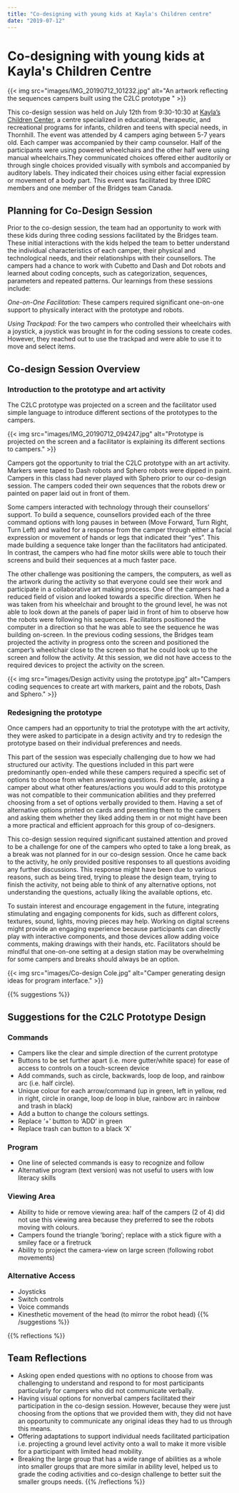 ```yaml
---
title: "Co-designing with young kids at Kayla's Children centre"
date: "2019-07-12"
---
```


# Co-designing with young kids at Kayla's Children Centre

{{< img src="images/IMG_20190712_101232.jpg" alt="An artwork reflecting the sequences campers built using the C2LC prototype " >}}

This co-design session was held on July 12th from 9:30-10:30 at [Kayla’s Children Center](https://kaylaschildrencentre.org/), a centre specialized in educational, therapeutic, and recreational programs for infants, children and teens with special needs, in Thornhill. The event was attended by 4 campers aging between 5-7 years old. Each camper was accompanied by their camp counselor. Half of the participants were using powered wheelchairs and the other half were using manual wheelchairs.They communicated choices offered either auditorily or through single choices provided visually with symbols and accompanied by auditory labels. They indicated their choices using either facial expression or movement of a body part. This event was facilitated by three IDRC members and one member of the Bridges team Canada. 

## Planning for Co-Design Session

Prior to the co-design session, the team had an opportunity to work with these kids during three coding sessions facilitated by the Bridges team. These initial interactions with the kids helped the team to better understand the individual characteristics of each camper, their physical and technological needs, and their relationships with their counsellors. The campers had a chance to work with Cubetto and Dash and Dot robots and learned about coding concepts, such as categorization, sequences, parameters and repeated patterns. Our learnings from these sessions include: 

<p class="indented"><em>One-on-One Facilitation:</em> These campers required significant one-on-one support to physically interact with the prototype and robots.</p>

<p class="indented"><em>Using Trackpad:</em> For the two campers who controlled their wheelchairs with a joystick, a joystick was brought in for the coding sessions to create codes. However, they reached out to use the trackpad and were able to use it to move and select items.</p>

## Co-design Session Overview

### Introduction to the prototype and art activity

The C2LC prototype was projected on a screen and the facilitator used simple language to introduce different sections of the prototypes to the campers.

{{< img src="images/IMG_20190712_094247.jpg" alt="Prototype is projected on the screen and a facilitator is explaining its different sections to campers." >}}

Campers got the opportunity to trial the C2LC prototype with an art activity. Markers were taped to Dash robots and Sphero robots were dipped in paint. Campers in this class had never played with Sphero prior to our co-design session. The campers coded their own sequences that the robots drew or painted on paper laid out in front of them. 

Some campers interacted with technology through their counsellors’ support. To build a sequence, counsellors provided each of the three command options with long pauses in between (Move Forward, Turn Right, Turn Left) and waited for a response from the camper through either a facial expression or movement of hands or legs that indicated their “yes”. This made building a sequence take longer than the facilitators had anticipated. In contrast, the campers who had fine motor skills were able to touch their screens and build their sequences at a much faster pace. 

The other challenge was positioning the campers, the computers, as well as the artwork during the activity so that everyone could see their work and participate in a collaborative art making process. One of the campers had a reduced field of vision and looked towards a specific direction. When he was taken from his wheelchair and brought to the ground level, he was not able to look down at the panels of paper laid in front of him to observe how the robots were following his sequences. Facilitators positioned the computer in a direction so that he was able to see the sequence he was building on-screen. In the previous coding sessions, the Bridges team projected the activity in progress onto the screen and positioned the camper’s wheelchair close to the screen so that he could look up to the screen and follow the activity. At this session, we did not have access to the required devices to project the activity on the screen. 

{{< img src="images/Design activity using the prototype.jpg" alt="Campers coding sequences to create art with markers, paint and the robots, Dash and Sphero." >}}

### Redesigning the prototype

Once campers had an opportunity to trial the prototype with the art activity, they were asked to participate in a design activity and try to redesign the prototype based on their individual preferences and needs.

This part of the session was especially challenging due to how we had structured our activity. The questions included in this part were predominantly open-ended while these campers required a specific set of options to choose from when answering questions. For example, asking a camper about what other features/actions you would add to this prototype was not compatible to their communication abilities and they preferred choosing from a set of options verbally provided to them. Having a set of alternative options printed on cards and presenting them to the campers and asking them whether they liked adding them in or not might have been a more practical and efficient approach for this group of co-designers. 

This co-design session required significant sustained attention and proved to be a challenge for one of the campers who opted to take a long break, as a break was not planned for in our co-design session. Once he came back to the activity, he only provided positive responses to all questions avoiding any further discussions. This response might have been due to various reasons, such as being tired, trying to please the design team, trying to finish the activity, not being able to think of any alternative options, not understanding the questions, actually liking the available options, etc. 

To sustain interest and encourage engagement in the future, integrating stimulating and engaging components for kids, such as different colors, textures, sound, lights, moving pieces may help. Working on digital screens might provide an engaging experience because participants can directly play with interactive components, and those devices allow adding voice comments, making drawings with their hands, etc. Facilitators should be mindful that one-on-one setting at a design station may be overwhelming for some campers and breaks should always be an option.

{{< img src="images/Co-design Cole.jpg" alt="Camper generating design ideas for program interface." >}}

{{% suggestions %}}
## Suggestions for the C2LC Prototype Design

### Commands

* Campers like the clear and simple direction of the current prototype
* Buttons to be set further apart (i.e. more gutter/white space) for ease of access to controls on a touch-screen device
* Add commands, such as circle, backwards, loop de loop, and rainbow arc (i.e. half circle).
* Unique colour for each arrow/command (up in green, left in yellow, red in right, circle in orange, loop de loop in blue, rainbow arc in rainbow and trash in black)
* Add a button to change the colours settings.
* Replace ‘+’ button to ‘ADD’ in green 
* Replace trash can button to a black ‘X’ 

### Program

* One line of selected commands is easy to recognize and follow
* Alternative program (text version) was not useful to users with low literacy skills

### Viewing Area

* Ability to hide or remove viewing area: half of the campers (2 of 4) did not use this viewing area because they preferred to see the robots moving with colours. 
* Campers found the triangle ‘boring’; replace with a stick figure with a smiley face or a firetruck
* Ability to project the camera-view on large screen (following robot movements)

### Alternative Access

* Joysticks
* Switch controls
* Voice commands 
* Kinesthetic movement of the head (to mirror the robot head)
{{% /suggestions %}}

{{% reflections %}}
## Team Reflections

* Asking open ended questions with no options to choose from was challenging to understand and respond to for most participants particularly for campers who did not communicate verbally. 
* Having visual options for nonverbal campers facilitated their participation in the co-design session. However, because they were just choosing from the options that we provided them with, they did not have an opportunity to communicate any original ideas they had to us through this means.  
* Offering adaptations to support individual needs facilitated participation i.e. projecting a ground level activity onto a wall to make it more visible for a participant with limited head mobility.    
* Breaking the large group that has a wide range of abilities as a whole into smaller groups that are more similar in ability level, helped us to grade the coding activities and co-design challenge to better suit the smaller groups needs. 
{{% /reflections %}}
